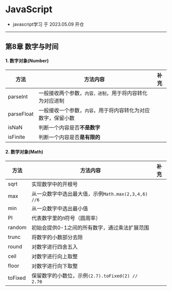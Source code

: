 # JavaScript

- javascript学习 于 2023.05.09 开仓

---

## 第8章 数字与时间

#### 1. 数字对象(Number)

| 方法         | 方法内容                            | 补充  |
| ---------- | ------------------------------- | --- |
| parseInt   | 一般接收两个参数，`内容，进制`，用于将内容转化为对应进制   |     |
| parseFloat | 一般接收一个参数，`内容`，用于将内容转化为对应数字，保留小数 |     |
| isNaN      | 判断一个内容是否**不是数字**                |     |
| isFinite   | 判断一个内容是否**是有限的**                |     |

#### 2. 数学对象(Math)

| 方法      | 方法内容                                  | 补充  |
| ------- | ------------------------------------- | --- |
| sqrt    | 实现数学中的开根号                             |     |
| max     | 从一众数字中选出最大值，示例`Math.max(2,3,4,6) //6` |     |
| min     | 从一众数字中选出最小值                           |     |
| PI      | 代表数字里的`Π`符号（圆周率）                      |     |
| random  | 初始会提供0-1之间的所有数字，通过乘法扩展范围              |     |
| trunc   | 将数字的小数部分去除                            |     |
| round   | 对数字进行四舍五入                             |     |
| ceil    | 对数字进行向上取整                             |     |
| floor   | 对数字进行向下取整                             |     |
| toFixed | 保留数字的小数位，示例`(2.7).toFixed(2) // 2.70` |     |